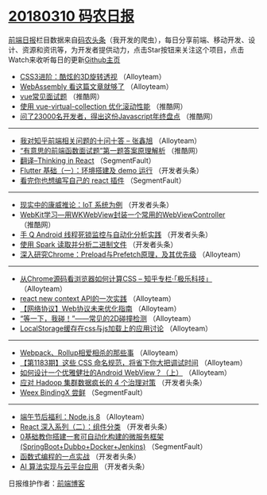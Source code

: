 # [20180310 码农日报](http://hao.caibaojian.com/date/2018/03/10)

[前端日报](http://caibaojian.com/c/news)栏目数据来自[码农头条](http://hao.caibaojian.com/)（我开发的爬虫），每日分享前端、移动开发、设计、资源和资讯等，为开发者提供动力，点击Star按钮来关注这个项目，点击Watch来收听每日的更新[Github主页](https://github.com/kujian/frontendDaily)
* [CSS3进阶：酷炫的3D旋转透视](http://hao.caibaojian.com/66770.html) （Alloyteam）
* [WebAssembly 看这篇文章就够了](http://hao.caibaojian.com/66777.html) （Alloyteam）
* [vue常见面试题](http://hao.caibaojian.com/66713.html) （推酷网）
* [使用 vue-virtual-collection 优化滚动性能](http://hao.caibaojian.com/66709.html) （推酷网）
* [问了23000名开发者，得出这份Javascript年终盘点](http://hao.caibaojian.com/66707.html) （推酷网）

***
* [我对知乎前端相关问题的十问十答 &#8211; 张鑫旭](http://hao.caibaojian.com/66769.html) （Alloyteam）
* [“有意思的前端函数面试题”第一题答案原理解析](http://hao.caibaojian.com/66710.html) （推酷网）
* [翻译&#8211;Thinking in React](http://hao.caibaojian.com/66660.html) （SegmentFault）
* [Flutter 基础（一）：环境搭建及 demo 运行](http://hao.caibaojian.com/66666.html) （开发者头条）
* [看完你也想编写自己的 react 插件](http://hao.caibaojian.com/66658.html) （SegmentFault）

***
* [现实中的康威推论：IoT 系统为例](http://hao.caibaojian.com/66681.html) （开发者头条）
* [WebKit学习—用WKWebView封装一个常用的WebViewController](http://hao.caibaojian.com/66712.html) （推酷网）
* [手 Q Android 线程死锁监控与自动化分析实践](http://hao.caibaojian.com/66665.html) （开发者头条）
* [使用 Spark 读取并分析二进制文件](http://hao.caibaojian.com/66672.html) （开发者头条）
* [深入研究Chrome：Preload与Prefetch原理，及其优先级](http://hao.caibaojian.com/66773.html) （Alloyteam）

***
* [从Chrome源码看浏览器如何计算CSS &#8211; 知乎专栏·「极乐科技」](http://hao.caibaojian.com/66763.html) （Alloyteam）
* [react new context API的一次实践](http://hao.caibaojian.com/66742.html) （Alloyteam）
* [【网络协议】Web协议未来优化指南](http://hao.caibaojian.com/66743.html) （Alloyteam）
* [“等一下，我碰！”——常见的2D碰撞检测](http://hao.caibaojian.com/66775.html) （Alloyteam）
* [LocalStorage缓存在css与js加载上的应用讨论](http://hao.caibaojian.com/66765.html) （Alloyteam）

***
* [Webpack、Rollup相爱相杀的那些事](http://hao.caibaojian.com/66776.html) （Alloyteam）
* [【第1183期】这些 CSS 命名规范，将省下你大把调试时间](http://hao.caibaojian.com/66755.html) （Alloyteam）
* [如何设计一个优雅健壮的Android WebView？（上）](http://hao.caibaojian.com/66745.html) （Alloyteam）
* [应对 Hadoop 集群数据疯长的 4 个治理对策](http://hao.caibaojian.com/66664.html) （开发者头条）
* [Weex BindingX 尝鲜](http://hao.caibaojian.com/66656.html) （SegmentFault）

***
* [端午节后福利：Node.js 8](http://hao.caibaojian.com/66768.html) （Alloyteam）
* [React 深入系列（二）：组件分类](http://hao.caibaojian.com/66678.html) （开发者头条）
* [0基础教你搭建一套可自动化构建的微服务框架(SpringBoot+Dubbo+Docker+Jenkins)](http://hao.caibaojian.com/66657.html) （SegmentFault）
* [函数式编程的一点实战](http://hao.caibaojian.com/66668.html) （开发者头条）
* [AI 算法实现与云平台应用](http://hao.caibaojian.com/66669.html) （开发者头条）

日报维护作者：[前端博客](http://caibaojian.com/) 